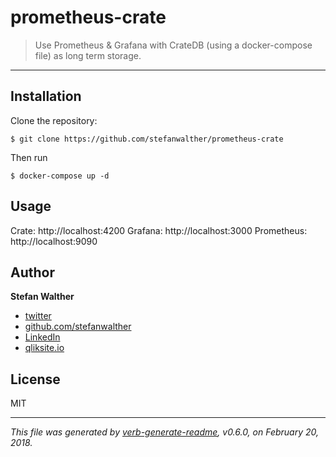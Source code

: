 # prometheus-crate

> Use Prometheus & Grafana with CrateDB (using a docker-compose file) as long term storage.

---

## Installation

Clone the repository:
```
$ git clone https://github.com/stefanwalther/prometheus-crate
```

Then run
```
$ docker-compose up -d
```

## Usage

Crate: http://localhost:4200
Grafana: http://localhost:3000
Prometheus: http://localhost:9090

## Author
**Stefan Walther**

* [twitter](http://twitter.com/waltherstefan)  
* [github.com/stefanwalther](http://github.com/stefanwalther) 
* [LinkedIn](https://www.linkedin.com/in/stefanwalther/) 
* [qliksite.io](http://qliksite.io)

## License
MIT

***

_This file was generated by [verb-generate-readme](https://github.com/verbose/verb-generate-readme), v0.6.0, on February 20, 2018._

